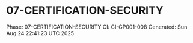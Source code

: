 # 07-CERTIFICATION-SECURITY
Phase: 07-CERTIFICATION-SECURITY
CI: CI-GP001-008
Generated: Sun Aug 24 22:41:23 UTC 2025
